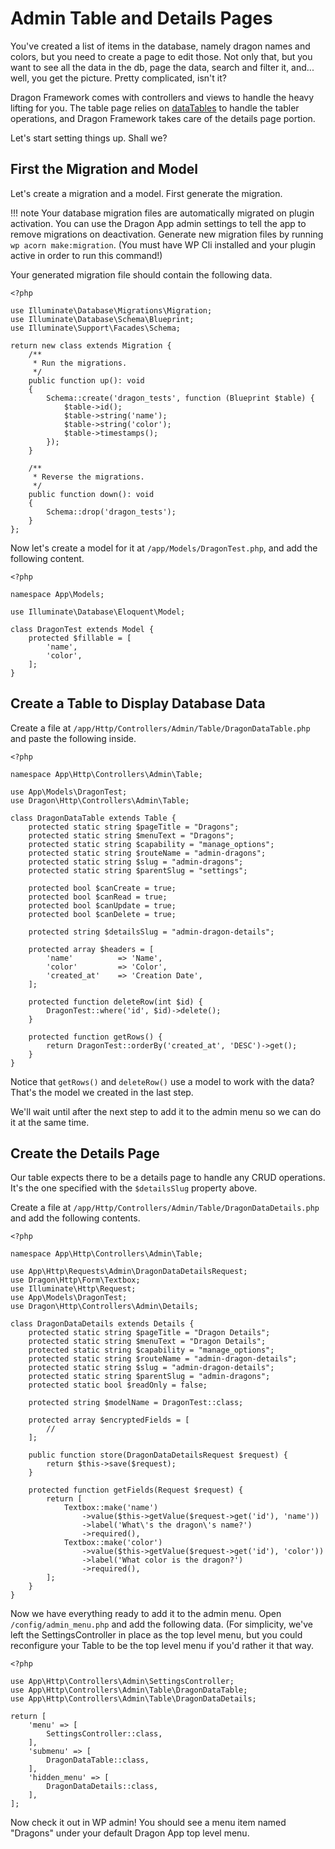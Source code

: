# Admin Table and Details Pages

You've created a list of items in the database, namely dragon names and colors, but you need to create a page to edit those. Not only that, but you want to see all the data in the db, page the data, search and filter it, and... well, you get the picture. Pretty complicated, isn't it?

Dragon Framework comes with controllers and views to handle the heavy lifting for you. The table page relies on [dataTables](https://datatables.net/) to handle the tabler operations, and Dragon Framework takes care of the details page portion.

Let's start setting things up. Shall we?

## First the Migration and Model

Let's create a migration and a model. First generate the migration.

!!! note
    Your database migration files are automatically migrated on plugin activation. You can use the Dragon App admin settings to tell the app to remove migrations on deactivation. Generate new migration files by running `wp acorn make:migration`. (You must have WP Cli installed and your plugin active in order to run this command!)

Your generated migration file should contain the following data.

```
<?php

use Illuminate\Database\Migrations\Migration;
use Illuminate\Database\Schema\Blueprint;
use Illuminate\Support\Facades\Schema;

return new class extends Migration {
    /**
     * Run the migrations.
     */
    public function up(): void
    {
    	Schema::create('dragon_tests', function (Blueprint $table) {
    		$table->id();
    		$table->string('name');
    		$table->string('color');
    		$table->timestamps();
    	});
    }

    /**
     * Reverse the migrations.
     */
    public function down(): void
    {
    	Schema::drop('dragon_tests');
    }
};
```

Now let's create a model for it at `/app/Models/DragonTest.php`, and add the following content.

```
<?php

namespace App\Models;

use Illuminate\Database\Eloquent\Model;

class DragonTest extends Model {
	protected $fillable = [
		'name',
		'color',
	];
}
```

## Create a Table to Display Database Data

Create a file at `/app/Http/Controllers/Admin/Table/DragonDataTable.php` and paste the following inside.

```
<?php

namespace App\Http\Controllers\Admin\Table;

use App\Models\DragonTest;
use Dragon\Http\Controllers\Admin\Table;

class DragonDataTable extends Table {
	protected static string $pageTitle = "Dragons";
	protected static string $menuText = "Dragons";
	protected static string $capability = "manage_options";
	protected static string $routeName = "admin-dragons";
	protected static string $slug = "admin-dragons";
	protected static string $parentSlug = "settings";
	
	protected bool $canCreate = true;
	protected bool $canRead = true;
	protected bool $canUpdate = true;
	protected bool $canDelete = true;
	
	protected string $detailsSlug = "admin-dragon-details";
	
	protected array $headers = [
		'name'			=> 'Name',
		'color'			=> 'Color',
		'created_at'	=> 'Creation Date',
	];
	
	protected function deleteRow(int $id) {
		DragonTest::where('id', $id)->delete();
	}
	
	protected function getRows() {
		return DragonTest::orderBy('created_at', 'DESC')->get();
	}
}
```

Notice that `getRows()` and `deleteRow()` use a model to work with the data? That's the model we created in the last step.

We'll wait until after the next step to add it to the admin menu so we can do it at the same time.

## Create the Details Page

Our table expects there to be a details page to handle any CRUD operations. It's the one specified with the `$detailsSlug` property above.

Create a file at `/app/Http/Controllers/Admin/Table/DragonDataDetails.php` and add the following contents.

```
<?php

namespace App\Http\Controllers\Admin\Table;

use App\Http\Requests\Admin\DragonDataDetailsRequest;
use Dragon\Http\Form\Textbox;
use Illuminate\Http\Request;
use App\Models\DragonTest;
use Dragon\Http\Controllers\Admin\Details;

class DragonDataDetails extends Details {
	protected static string $pageTitle = "Dragon Details";
	protected static string $menuText = "Dragon Details";
	protected static string $capability = "manage_options";
	protected static string $routeName = "admin-dragon-details";
	protected static string $slug = "admin-dragon-details";
	protected static string $parentSlug = "admin-dragons";
	protected static bool $readOnly = false;
	
	protected string $modelName = DragonTest::class;
	
	protected array $encryptedFields = [
		//
	];
	
	public function store(DragonDataDetailsRequest $request) {
		return $this->save($request);
	}
	
	protected function getFields(Request $request) {
		return [
			Textbox::make('name')
				->value($this->getValue($request->get('id'), 'name'))
				->label('What\'s the dragon\'s name?')
				->required(),
			Textbox::make('color')
				->value($this->getValue($request->get('id'), 'color'))
				->label('What color is the dragon?')
				->required(),
		];
	}
}

```

Now we have everything ready to add it to the admin menu. Open `/config/admin_menu.php` and add the following data. (For simplicity, we've left the SettingsController in place as the top level menu, but you could reconfigure your Table to be the top level menu if you'd rather it that way.

```
<?php

use App\Http\Controllers\Admin\SettingsController;
use App\Http\Controllers\Admin\Table\DragonDataTable;
use App\Http\Controllers\Admin\Table\DragonDataDetails;

return [
	'menu' => [
		SettingsController::class,
	],
	'submenu' => [
		DragonDataTable::class,
	],
	'hidden_menu' => [
		DragonDataDetails::class,
	],
];
```

Now check it out in WP admin! You should see a menu item named "Dragons" under your default Dragon App top level menu.
